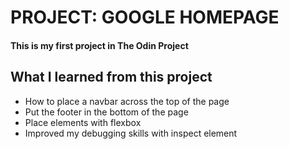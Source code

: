 # PROJECT: GOOGLE HOMEPAGE

#### This is my first project in The Odin Project

## What I learned from this project
* How to place a navbar across the top of the page
* Put the footer in the bottom of the page
* Place elements with flexbox
* Improved my debugging skills with inspect element